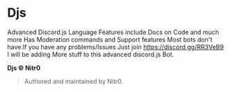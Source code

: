 # Djs
Advanced Discord.js Language Features include Docs on Code and much more
Has Moderation commands and Support features Most bots don't have.If you have any problems/Issues Just join https://discord.gg/RR3VeB9 
I will be adding More stuff to this advanced discord.js Bot.

**Djs © Nitr0**
> Authored and maintained by Nitr0.
